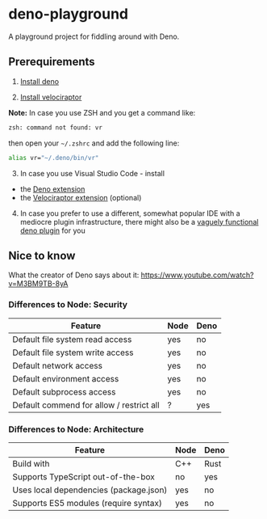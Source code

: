 # deno-playground
A playground project for fiddling around with Deno.


## Prerequirements

1. [Install deno](https://deno.land/manual/getting_started/installation)

2. [Install velociraptor](https://deno.land/x/velociraptor@1.0.0-beta.16)

**Note:**
In case you use ZSH and you get a command like:
```sh
zsh: command not found: vr
```
then open your `~/.zshrc` and add the following line:
```sh
alias vr="~/.deno/bin/vr"
```

3. In case you use Visual Studio Code - install
  - the [Deno extension](https://marketplace.visualstudio.com/items?itemName=denoland.vscode-deno)
  - the [Velociraptor extension](https://marketplace.visualstudio.com/items?itemName=umbo.vscode-velociraptor) (optional)


4. In case you prefer to use a different, somewhat popular IDE with a mediocre plugin infrastructure, there might also be a [vaguely functional deno plugin](https://plugins.jetbrains.com/plugin/14382-deno) for you


## Nice to know

What the creator of Deno says about it: https://www.youtube.com/watch?v=M3BM9TB-8yA

### Differences to Node: Security

| Feature                                    | Node | Deno |
|--------------------------------------------|------|------|
| Default file system read access            |  yes |  no  |
| Default file system write access           |  yes |  no  |
| Default network access                     |  yes |  no  |
| Default environment access                 |  yes |  no  |
| Default subprocess access                  |  yes |  no  |
| Default commend for allow / restrict all   |  ?   |  yes |


### Differences to Node: Architecture

| Feature                                    | Node |  Deno |
|--------------------------------------------|------|-------|
| Build with                                 |  C++ |  Rust |
| Supports TypeScript out-of-the-box         |  no  |  yes  |
| Uses local dependencies (package.json)     |  yes |  no   |
| Supports ES5 modules (require syntax)      |  yes |  no   |
